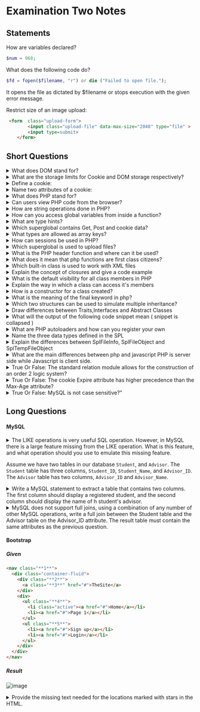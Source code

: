 # Examination Two Notes

## Statements
How are variables declared?
<br>

```php
$num = 968;
```

What does the following code do?

```php
$fd = fopen($filename, "r") or die ("Failed to open file.");
```

It opens the file as dictated by $filename or stops execution with the given error message.

Restrict size of an image upload:
```html
 <form  class="upload-form">
        <input class="upload-file" data-max-size="2048" type="file" >
        <input type=submit>
    </form>
```

## Short Questions

<details>
<summary>What does DOM stand for?</summary>

Document Object Model

</details>

<details>
<summary>What are the storage limits for Cookie and DOM storage respectively?</summary>

- Cookie: 4Kb
- DOM: 50MB

</details>

<details>
<summary>Define a cookie:</summary>

A cookie is stored on a user's computer as to remember information about the user.
They can be used for persistent logins or maybe caching user preferences.

</details>

<details>
<summary>Name two attributes of a cookie:</summary>

- Secure
- HTTPOnly

</details>

<details>
<summary>What does PHP stand for?</summary>
Hypertext Preprocessor
</details>

<details>
No! Unlike JS; PHP is a prepocessor and everything is done on the servers side.
<summary>Can users view PHP code from the browser?</summary>
</details>

<details>
<summary>How are string operations done in PHP?</summary>

- `strcmp` Compares two strings.
- `strstr` Finds a substring within another string.
- `strlen` Returns the length of a string.
- `strcpy` Copies one string into another one.

</details>

<details>
<summary>How can you access global variables from inside a function?</summary>

Use the superglobal ```$GLOBALS``` or the keyword global.

</details>

<details>
<summary>What are type hints?</summary>

Type hints are keywords for specifying types of arguments inside a function prototype.

</details>

<details>
<summary> Which superglobal contains Get, Post and cookie data?</summary>

```php
$_REQUEST
```
</details>

<details>
<summary>What types are allowed as array keys?</summary>

- Strings
- Integers
</details>

<details>
<summary>How can sessions be used in PHP?</summary>

- A session is started with `session_start()`;
- A simple way to store data for individual users.
- Persist state across page requests.
</details>

<details>
<summary>Which superglobal is used to upload files?</summary>
`$_FILES`
</details>

<details>
<summary>What is the PHP header function and where can it be used?</summary>

- It can be used to create custom HTTP headers.
- It usually used on the first line of a script ( eg to force a download ).
</details>

<details>
<summary>What does it mean that php functions are first class citizens?</summary>

- Can be passed as a paremeter to a function
```php
function bar(){
	return 1;
}

function foo(bar){
	//etc
}
```

- Can be returned by a function
```php
return function(){$a = 967 + 1;};
```

- Can be assigned to a variable
```php
function foo(){

}

$a = foo;
```
</details>

<details>
<summary>Which built-in class is used to work with XML files</summary>

SimpleXML
</details>

<details>
<summary>Explain the concept of closures and give a code example</summary>

Closures are functions returned by functions which still have access to members of their parent functions.
```php
function foo($value){
	return function bar($anotherValue) uses $value{ return $anotherValue + $value }
}
```
</details>

<details>
<summary>What is the default visibility for all class members in PHP</summary>
Public
</details>

<details>
<summary>Explain the way in which a class can access it's members</summary>

- `self::`     (Assuming the member is static)
- `$this->`    (Assuming the member is not static)
</details>

<details>
<summary>How is a constructor for a class created?</summary>

```php
class cc {
    function __construct() {
        echo 'hi!';
    }
}
```
</details>

<details>
<summary>What is the meaning of the final keyword in php?</summary>

PHP 5 introduces the final keyword, which prevents child classes from overriding a method by prefixing the definition with final. If the class itself is being defined final then it cannot be extended.
</details>

<details>
<summary>Which two structures can be used to simulate multiple inheritance?</summary>

- Interfaces
- Traits
</details>

<details>
<summary>Draw differences between Traits,Interfaces and Abstract Classes</summary>

### Interfaces
- Allows you to specify a list of methods that a class must implement.
- Method, Signatures and Implementation
```php
interface IMyInterface{
	const INTERFACE_CONSTANT_1 = 1;
	const INTERFACE_CONSTANT_2 = 'a string';

	public function method_1();
	public function method_2();
}

class MyClass implements IMyInterface{
	public function method_1(){
		// method 1 implementation
	}
	public function method_2(){
		// method 2 implementation
	}
}
```

### Traits
- Much like interfaces and cannot be; A group of methods that you include within another class.
- Method signatures and constants.
```php
trait Sharable {

  public function share($item)
  {
    return 'share this item';
  }

}

class Post {

  use Sharable;

}

class Comment {

  use Sharable;

}
```

### Abstract Classes
- Can be defined but never instansiated.
- Methods, signatures, implementation, attributes and constants.
```php
abstract class Maths{
	public function sum($a, $b){
		return $a + $b;
	}

	public function diff($a, $b){
		return $a - $b;
	}
}
```

</details>

<details>
<summary>What will the output of the following code snippet mean ( snippet is collapsed )</summary>

```php

class A{
	public foo(){ echo "bar";};
}

trait B{
	public foo(){ echo "wot?";}
}

class C extends A{
	use B;
}

$obj = new C();
$obj->foo();
```

It will output: wot?

</details>

<details>
<summary>What are PHP autoloaders and how can you register your own</summary>
- To register your own use `spl_autoload_register`
- Allows you to define search paths for classes so you don't have include them manually.
- Redundant includes can be avoided.
</details>

<details>
<summary>Name the three data types defined in the SPL</summary>
- Heaps (min & max)
- SPLQueue
- SPLStack
</details>

<details>
<summary>Explain the differences between SplFileInfo, SplFileObject and SplTempFileObject</summary>
- SplFileInfo: The SplFileInfo class offers a high-level object oriented interface to information for an individual file.
- SplFileObject: The SplFileObject class offers an object oriented interface for a file.
- SplTempFileObject: The SplTempFileObject class offers an object oriented interface for a temporary file.
</details>

<details>
<summary>What are the main differences between php and javascript</summary?>
PHP is server side while Javascript is client side.

</details>

<details>
<summary>True Or False: The standard relation module allows for the construction of an order 2 logic system?</summary>
False
</details>

<details>
<summary>True Or False: The cookie Expire attribute has higher precedence than the Max-Age attribute?</summary>
False
</details>

<details>
<summary>True Or False: MySQL is not case sensitive?"</summary>
True
</details>


## Long Questions

#### MySQL
<details>
<summary>
The LIKE operations is very useful SQL operation. However, in MySQL there is a large feature missing from the LIKE operation. What is this feature, and what operation should you use to emulate this missing feature.
</summary>

TODO

</details>

Assume we have two tables in our database `Student`, and `Advisor`. The `Student` table has three columns, `Student_ID`, `Student_Name`, and `Advisor_ID`. The `Advisor` table has two columns, `Advisor_ID` and `Advisor_Name`.
<details>
<summary>
Write a MySQL statement to extract a table that contains two columns. The first column should display a registered student, and the second column should display the name of h student's advisor.
</summary>

```sql
SELECT S.Student_Name, A.Advisor_Name
FROM Student S
INNER JOIN Advisor A
ON S.Advisor_ID = A.Advisor_ID;
```

</details>

<details>

<summary>
MySQL does not support full joins, using a combination of any number of other MySQL operations, write a full join between the Student table and the Advisor table on the Advisor_ID attribute. The result table must contain the same attributes as the previous question.
</summary>

```sql
SELECT S.Student_Name, A.Advisor_Name FROM Student S
LEFT JOIN Advisor A ON S.Advisor_ID = A.Advisor_ID
UNION ALL
SELECT S.Student_Name, A.Advisor_Name FROM Student S
RIGHT JOIN Advisor A ON S.Advisor_ID = A.Advisor_ID
```

</details>

#### Bootstrap

##### Given
```html
<nav class="**1**">
  <div class="container-fluid">
    <div class="**2**">
      <a class="**3**" href="#">TheSite</a>
    </div>
    <div>
      <ul class="**4**">
        <li class="active"><a href="#">Home</a></li>
        <li><a href="#">Page 1</a></li>
      </ul>
      <ul class="**5**">
        <li><a href="#">Sign up</a></li>
        <li><a href="#">Login</a></li>
      </ul>
    </div>
  </div>
</nav>
```

##### Result
![image](http://imgur.com/uoaQ52V.jpg)

<details>
<summary>
Provide the missing text needed for the locations marked with stars in the HTML.
</summary>

1. `navbar navbar-inverse`
2. `navbar-header`
3. `navbar-brand`
4. `nav navbar-nav`
5. `nav navbar-nav navbar-right`

</details>
